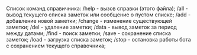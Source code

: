 Список команд справичника:
/help - вызов справки (этого файла);
/all - вывод текущего списка заметок или сообщение о пустом списке;
/add - добавление новой заметки;
/change - изменение существующей заметки;
/del - удаление заметки;
/data - вывод заметок за период между датами;
/find - поиск заметки; /save - сохранение списка заметок; /load - загрузка списка заметок; /stop - остановка работы бота с сохранением текущего справочника;

